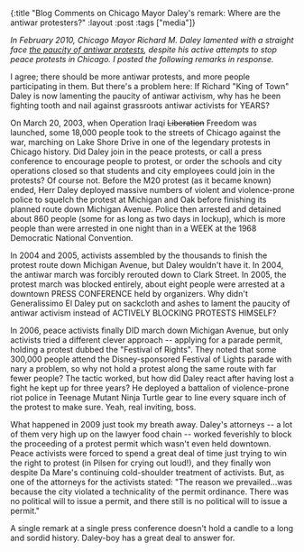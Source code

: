 {:title "Blog Comments on Chicago Mayor Daley's remark: Where are the antiwar protesters?"
:layout :post
:tags  ["media"]}

_In February 2010, Chicago Mayor Richard M. Daley lamented with a straight face [the paucity of antiwar protests](http://blogs.vocalo.org/ccahan/2010/02/mayor-daley-on-war-protests-what-happened-to-america/14738), despite his active attempts to stop peace protests in Chicago. I posted the following remarks in response._  
  
I agree; there should be more antiwar protests, and more people participating
in them. But there's a problem here: If Richard "King of Town" Daley is now
lamenting the paucity of antiwar activism, why has he been fighting tooth and
nail against grassroots antiwar activists for YEARS?  
  
On March 20, 2003, when Operation Iraqi <strike>Liberation</strike> Freedom
was launched, some 18,000 people took to the streets of Chicago against the
war, marching on Lake Shore Drive in one of the legendary protests in Chicago
history. Did Daley join in the peace protests, or call a press conference to
encourage people to protest, or order the schools and city operations closed
so that students and city employees could join in the protests? Of course not.
Before the M20 protest (as it became known) ended, Herr Daley deployed massive
numbers of violent and violence-prone police to squelch the protest at
Michigan and Oak before finishing its planned route down Michigan Avenue.
Police then arrested and detained about 860 people (some for as long as two
days in lockup), which is more people than were arrested in one night than in
a WEEK at the 1968 Democratic National Convention.  
  
In 2004 and 2005, activists assembled by the thousands to finish the protest
route down Michigan Avenue, but Daley wouldn't have it. In 2004, the antiwar
march was forcibly rerouted down to Clark Street. In 2005, the protest march
was blocked entirely, about eight people were arrested at a downtown PRESS
CONFERENCE held by organizers. Why didn't Generalissimo El Daley put on
sackcloth and ashes to lament the paucity of antiwar activism instead of
ACTIVELY BLOCKING PROTESTS HIMSELF?  
  
In 2006, peace activists finally DID march down Michigan Avenue, but only
activists tried a different clever approach -- applying for a parade permit,
holding a protest dubbed the "Festival of Rights". They noted that some
300,000 people attend the Disney-sponsored Festival of Lights parade with nary
a problem, so why not hold a protest along the same route with far fewer
people? The tactic worked, but how did Daley react after having lost a fight
he kept up for three years? He deployed a battalion of violence-prone riot
police in Teenage Mutant Ninja Turtle gear to line every square inch of the
protest to make sure. Yeah, real inviting, boss.  
  
What happened in 2009 just took my breath away. Daley's attorneys -- a lot of
them very high up on the lawyer food chain -- worked feverishly to block the
proceeding of a protest permit which wasn't even held downtown. Peace
activists were forced to spend a great deal of time just trying to win the
right to protest (in Pilsen for crying out loud!), and they finally won
despite Da Mare's continuing cold-shoulder treatment of activists. But, as one
of the attorneys for the activists stated: "The reason we prevailed...was
because the city violated a technicality of the permit ordinance. There was no
political will to issue a permit, and there still is no political will to
issue a permit."  
  
A single remark at a single press conference doesn't hold a candle to a long
and sordid history. Daley-boy has a great deal to answer for.

